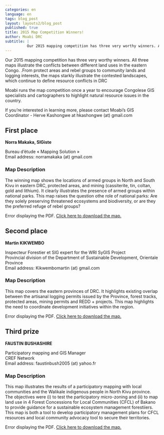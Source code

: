 ```yaml
---
categories: en
language: en
tags: blog_post
layout: layouts2/blog_post
published: true
title: 2015 Map Competition Winners!
author: Moabi DRC
subtitle: |
          Our 2015 mapping competition has three very worthy winners. All three maps illustrate the conflicts between different land uses in the eastern Congo. .From protect areas and rebel groups to community lands and logging interests, the maps starkly illustrate the contested landscapes, which continue to define resource conflicts in DRC
---
```


Our 2015 mapping competition has three very worthy winners. All three maps illustrate the conflicts between different land uses in the eastern Congo. .From protect areas and rebel groups to community lands and logging interests, the maps starkly illustrate the contested landscapes, which continue to define resource conflicts in DRC

Moabi runs the map competition once a year to encourage Congolese GIS specialists and cartographers to highlight natural resource issues in the country.

If you’re interested in learning more, please contact Moabi’s GIS Coordinator - Herve Kashongwe at hkashongwe (at) gmail.com

## First place

**Norra Makaka, SIGiste**

Bureau d’étude «  Mapping Solution »<br />
Email address: norramakaka (at) gmail.com


### Map Description

The winning map shows the locations of armed groups in North and South Kivu in eastern DRC, protected areas, and mining (cassiterite, tin, coltan, gold and lithium). It clearly illustrates the presence of armed groups within national parks. This map raises the question othe role of national parks: Are they solely preserving threatened ecosystems and biodiversity, or are they the preferred refuge of rebel groups?

<object style="margin: auto;" data="/site/img/contestwinners/FirstPlace-MoabiMapContest2015.pdf" type="application/pdf" width="100%" height="1400">

  <p>Error displaying the PDF. <a href="/site/img/contestwinners/FirstPlace-MoabiMapContest2015.pdf">Click here to
  download the map.</a></p>

</object>

## Second place

**Martin KIKWEMBO**

Inspecteur  Forestier et SIG expert for the WRI SyGIS Project<br>
Provincial division of the Department of Sustainable Development, Orientale Province<br>
Email address: Kikwembomartin (at) gmail.com


### Map Description

This map covers the eastern provinces of DRC. It highlights existing overlap between the artisanal logging permits issued by the Province, forest tracks, protected areas, mining permits and REDD + projects. This map highlights the need to coordinate development initiatives within the region.

<object style="margin: auto;" data="/site/img/contestwinners/SecondPlace-MoabiMapContest2015.pdf" type="application/pdf" width="100%" height="725">

  <p>Error displaying the PDF. <a href="/site/img/contestwinners/SecondPlace-MoabiMapContest2015.pdf">Click here to
  download the map.</a></p>

</object>

## Third prize


  **FAUSTIN BUSHASHIRE**

  Participatory mapping and GIS Manager<br>
  CREF Network<br>
  Email address: faustinbush2005 (at) yahoo.fr


### Map Description
This map illustrates the results of a participatory mapping with local communities and the Walikale indigenous people in North Kivu province. The objectives were (i) to test the participatory micro-zoning and (ii) to map land use in 4 Forest Concessions for Local Communities (CFCL) of Bakano to provide guidance for a sustainable ecosystem management forestiiers. This map is both a tool to develop participatory management plans for CFCL resources and local community advocacy tool to secure their territories.

<object style="margin: auto;" data="/site/img/contestwinners/ThirdPlace-MoabiMapContest2015.pdf" type="application/pdf" width="100%" height="775">

  <p>Error displaying the PDF. <a href="/site/img/contestwinners/ThirdPlace-MoabiMapContest2015.pdf">Click here to
  download the map.</a></p>

</object>
